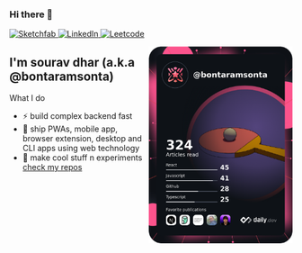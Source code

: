 ### Hi there 👋

<div align="left">
  <a href="https://sketchfab.com/bontaramsonta">
    <img
      src="https://img.shields.io/static/v1?label=Sketchfab&message=3D models&style=flat-square&color=1da1f2&logoColor=ffffff"
      alt="Sketchfab"
    />
  </a>
  <a target="_blank" href="https://www.linkedin.com/in/dev-souravdhar/">
    <img
      src="https://img.shields.io/static/v1?logo=linkedin&style=flat-square&color=0072b1&label=LinkedIn&message=%E2%98%86"
      alt="LinkedIn"
    />
  </a>
  <a target="_blank" href="https://leetcode.com/souravdhar/">
    <img
      src="https://img.shields.io/static/v1?label=Leetcode&message=Just started&style=flat-square&color=yellow"
      alt="Leetcode"
    />
  </a>

  <a href="https://app.daily.dev/bontaramsonta"><img src="https://raw.githubusercontent.com/bontaramsonta/bontaramsonta/main/daily_dev_bontaramsonta_legendary.png" width="256" align="right" alt="sourav dhar's Dev Card"/></a>
</div>

## I'm sourav dhar (a.k.a @bontaramsonta)

What I do
- ⚡️ build complex backend fast
- 📨 ship PWAs, mobile app, browser extension, desktop and CLI apps using web technology
- 🌟 make cool stuff n experiments [check my repos](https://github.com/bontaramsonta?tab=repositories)
